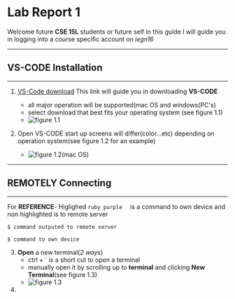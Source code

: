 # Lab Report 1
Welcome future **CSE 15L** students or future self in this guide I will guide you in logging into a course specific account on *iegn16*

---
## VS-CODE Installation  
---
 1.  [VS-Code download](https://code.visualstudio.com/download) This link will guide you in downloading **VS-CODE**
      * all major operation will be supported(mac OS and windows(PC's)
      * select download that best fits your operating system (see figure 1.1)
      * ![figure 1.1](<img width="1512" alt="Screenshot 2023-04-09 at 4 13 23 PM" src="https://user-images.githubusercontent.com/125671517/230800963-585b24f4-d716-415c-bfeb-273bfb3c9f56.png">
)	
  
      
 2. Open VS-CODE start up screens will differ(color...etc) depending on operation system(see figure 1.2 for an example)
      * ![figure 1.2(mac OS)](<img width="1512" alt="Visual Studio Code startup" src="https://user-images.githubusercontent.com/125671517/230800135-b65fc142-950b-45bf-8d90-68f2710e423c.png">
)	

---
## REMOTELY Connecting  
---
For **REFERENCE**- Higlighed ```ruby
                             purple 
                             ``` is a command to own device and non highlighted is to remote server
```  
$ command outputed to remote server 
```  
```ruby
$ command to own device 
```
                    
 3. **Open** a new terminal(*2 ways*)
      * ctrl + ` is a short cut to open a terminal
      * manually open it by scrolling up to **terminal** and clicking **New Terminal**(see figure 1.3)
      * ![figure 1.3](<img width="1504" alt="Screenshot 2023-04-09 at 4 24 43 PM" src="https://user-images.githubusercontent.com/125671517/230801491-2674c363-a037-4656-871b-1b0865a52a8e.png">
)	
 4. 
      

